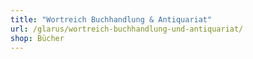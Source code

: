 ```yaml
---
title: "Wortreich Buchhandlung & Antiquariat"
url: /glarus/wortreich-buchhandlung-und-antiquariat/
shop: Bücher
---
```

